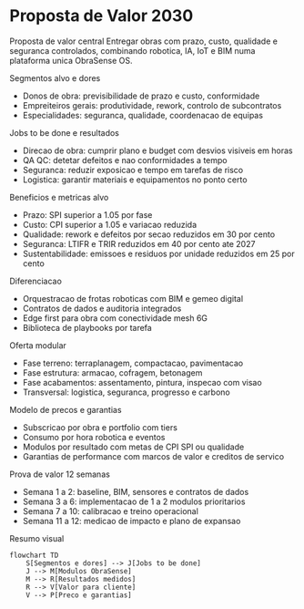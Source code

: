 # Proposta de Valor 2030

Proposta de valor central
Entregar obras com prazo, custo, qualidade e seguranca controlados, combinando robotica, IA, IoT e BIM numa plataforma unica ObraSense OS.

Segmentos alvo e dores
- Donos de obra: previsibilidade de prazo e custo, conformidade
- Empreiteiros gerais: produtividade, rework, controlo de subcontratos
- Especialidades: seguranca, qualidade, coordenacao de equipas

Jobs to be done e resultados
- Direcao de obra: cumprir plano e budget com desvios visiveis em horas
- QA QC: detetar defeitos e nao conformidades a tempo
- Seguranca: reduzir exposicao e tempo em tarefas de risco
- Logistica: garantir materiais e equipamentos no ponto certo

Beneficios e metricas alvo
- Prazo: SPI superior a 1.05 por fase
- Custo: CPI superior a 1.05 e variacao reduzida
- Qualidade: rework e defeitos por secao reduzidos em 30 por cento
- Seguranca: LTIFR e TRIR reduzidos em 40 por cento ate 2027
- Sustentabilidade: emissoes e residuos por unidade reduzidos em 25 por cento

Diferenciacao
- Orquestracao de frotas roboticas com BIM e gemeo digital
- Contratos de dados e auditoria integrados
- Edge first para obra com conectividade mesh 6G
- Biblioteca de playbooks por tarefa

Oferta modular
- Fase terreno: terraplanagem, compactacao, pavimentacao
- Fase estrutura: armacao, cofragem, betonagem
- Fase acabamentos: assentamento, pintura, inspecao com visao
- Transversal: logistica, seguranca, progresso e carbono

Modelo de precos e garantias
- Subscricao por obra e portfolio com tiers
- Consumo por hora robotica e eventos
- Modulos por resultado com metas de CPI SPI ou qualidade
- Garantias de performance com marcos de valor e creditos de servico

Prova de valor 12 semanas
- Semana 1 a 2: baseline, BIM, sensores e contratos de dados
- Semana 3 a 6: implementacao de 1 a 2 modulos prioritarios
- Semana 7 a 10: calibracao e treino operacional
- Semana 11 a 12: medicao de impacto e plano de expansao

Resumo visual
```mermaid
flowchart TD
    S[Segmentos e dores] --> J[Jobs to be done]
    J --> M[Modulos ObraSense]
    M --> R[Resultados medidos]
    R --> V[Valor para cliente]
    V --> P[Preco e garantias]
```

